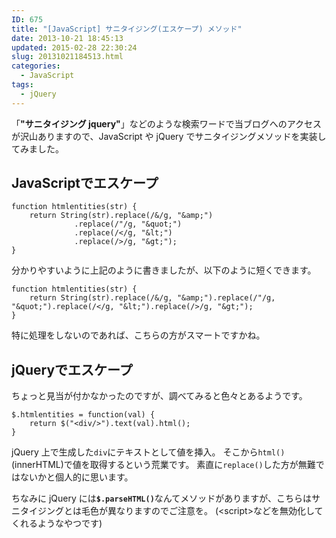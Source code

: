 ```yaml
---
ID: 675
title: "[JavaScript] サニタイジング(エスケープ) メソッド"
date: 2013-10-21 18:45:13
updated: 2015-02-28 22:30:24
slug: 20131021184513.html
categories:
  - JavaScript
tags:
  - jQuery
---
```


「<strong>"サニタイジング jquery"</strong>」などのような検索ワードで当ブログへのアクセスが沢山ありますので、JavaScript や jQuery でサニタイジングメソッドを実装してみました。

<!--more-->
<h2>JavaScriptでエスケープ</h2>
<pre class="javascript"><code>function htmlentities(str) {
    return String(str).replace(/&amp;/g, &quot;&amp;amp;&quot;)
              .replace(/&quot;/g, &quot;&amp;quot;&quot;)
              .replace(/&lt;/g, &quot;&amp;lt;&quot;)
              .replace(/&gt;/g, &quot;&amp;gt;&quot;);
}</code></pre>

分かりやすいように上記のように書きましたが、以下のように短くできます。

<pre class="javascript"><code>function htmlentities(str) {
    return String(str).replace(/&amp;/g, &quot;&amp;amp;&quot;).replace(/&quot;/g, &quot;&amp;quot;&quot;).replace(/&lt;/g, &quot;&amp;lt;&quot;).replace(/&gt;/g, &quot;&amp;gt;&quot;);
}</code></pre>

特に処理をしないのであれば、こちらの方がスマートですかね。

<h2>jQueryでエスケープ</h2>
ちょっと見当が付かなかったのですが、調べてみると色々とあるようです。
<pre class="javascript"><code>$.htmlentities = function(val) {
    return $("&lt;div/&gt;").text(val).html();
}</code></pre>

jQuery 上で生成した<code>div</code>にテキストとして値を挿入。
そこから<code>html()</code>(innerHTML)で値を取得するという荒業です。
素直に<code>replace()</code>した方が無難ではないかと個人的に思います。

ちなみに jQuery には<code><strong>\$.parseHTML()</strong></code>なんてメソッドがありますが、こちらはサニタイジングとは毛色が異なりますのでご注意を。
<span class="text-muted">(&lt;script&gt;などを無効化してくれるようなやつです)</span>
